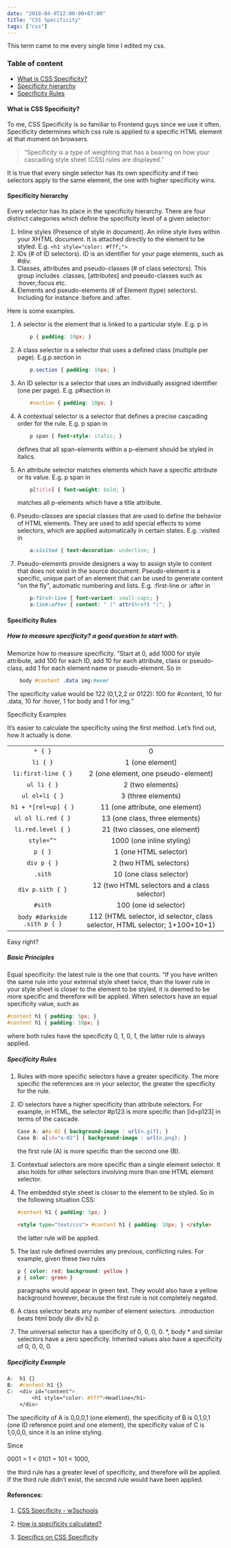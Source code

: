 ```yaml
---
date: "2018-04-9T12:00:00+07:00"
title: "CSS Specificity"
tags: ["css"]
---
```


This term came to me every single time I edited my css.
<!--more-->

### Table of content

- [What is CSS Specificity?](#css_specificity)
- [Specificity hierarchy](#specificity_hierarchy)
- [Specificity Rules](#specificity_rules)

#### What is CSS Specificity? <a name="css_specificity"></a>

To me, CSS Specificity is so familiar to Frontend guys since we use it often. Specificity determines which css rule is applied to a specific HTML element at that moment on browsers.

> “Specificity is a type of weighting that has a bearing on how your cascading style sheet (CSS) rules are displayed.”

It is true that every single selector has its own specificity and if two selectors apply to the same element, the one with higher specificity wins.

#### Specificity hierarchy <a name="specificity_hierarchy"></a>

Every selector has its place in the specificity hierarchy. There are four distinct categories which define the specificity level of a given selector:

1. Inline styles (Presence of style in document). An inline style lives within your XHTML document. It is attached directly to the element to be styled. E.g. ```<h1 style="color: #fff;">```
2. IDs (# of ID selectors). ID is an identifier for your page elements, such as #div.
3. Classes, attributes and pseudo-classes (# of class selectors). This group includes .classes, [attributes] and pseudo-classes such as :hover,:focus etc.
4. Elements and pseudo-elements (# of Element (type) selectors). Including for instance :before and :after.

Here is some examples.

1. A selector is the element that is linked to a particular style. E.g. p in

    ```css
        p { padding: 10px; }
    ```

2. A class selector is a selector that uses a defined class (multiple per page). E.g.p.section in

    ```css
        p.section { padding: 10px; }
    ```

3. An ID selector is a selector that uses an individually assigned identifier (one per page). E.g. p#section in

    ```css
        #section { padding: 10px; }
    ``` 

4. A contextual selector is a selector that defines a precise cascading order for the rule. E.g. p span in

    ```css
        p span { font-style: italic; }
    ``` 

    defines that all span-elements within a p-element should be styled in italics.

5. An attribute selector matches elements which have a specific attribute or its value. E.g. p span in

    ```css
        p[title] { font-weight: bold; }
    ``` 

    matches all p-elements which have a title attribute.

6. Pseudo-classes are special classes that are used to define the behavior of HTML elements. They are used to add special effects to some selectors, which are applied automatically in certain states. E.g. :visited in

    ```css
        a:visited { text-decoration: underline; }
    ```

7. Pseudo-elements provide designers a way to assign style to content that does not exist in the source document. Pseudo-element is a specific, unique part of an element that can be used to generate content "on the fly", automatic numbering and lists. E.g. :first-line or :after in

    ```css
        p:first-line { font-variant: small-caps; }
        a:link:after { content: " (" attr(href) ")"; }
    ```

#### Specificity Rules <a name="specificity_rules"></a>

##### How to measure specificity? a good question to start with.

Memorize how to measure specificity. “Start at 0, add 1000 for style attribute, add 100 for each ID, add 10 for each attribute, class or pseudo-class, add 1 for each element name or pseudo-element. So in

```css
    body #content .data img:hover
```

The specificity value would be 122 (0,1,2,2 or 0122): 100 for #content, 10 for .data, 10 for :hover, 1 for body and 1 for img.”

Specificity Examples

It’s easier to calculate the specificity using the first method. Let’s find out, how it actually is done.

|                       |                                       |
| :-----------------:   | :---------------------------------:   |
|       `* { }`         |                  0                    |
|      `li { }`         |           1 (one element)             |
| `li:first-line { }`   | 2 (one element, one pseudo-element)   |
| `ul li { }`           |2 (two elements)                       |
| `ul ol+li { }`        |3 (three elements)                     |
| `h1 + *[rel=up] { }`  |11 (one attribute, one element)        |
| `ul ol li.red { }`    |13 (one class, three elements)         |
| `li.red.level { }`    |21 (two classes, one element)          |
| `style=”"`            |1000 (one inline styling)              |
| `p { }`               |1 (one HTML selector)                  |
| `div p { }`           |2 (two HTML selectors)                 |
| `.sith`               |10 (one class selector)                |
| `div p.sith { }`      |12 (two HTML selectors and a class selector)|
| `#sith`               |100 (one id selector)                  |
| `body #darkside .sith p { }`|112 (HTML selector, id selector, class selector, HTML selector; 1+100+10+1)|

Easy right?

##### Basic Principles

Equal specificity: the latest rule is the one that counts. “If you have written the same rule into your external style sheet twice, than the lower rule in your style sheet is closer to the element to be styled, it is deemed to be more specific and therefore will be applied.
When selectors have an equal specificity value, such as

```css
#content h1 { padding: 5px; } 
#content h1 { padding: 10px; }
```

where both rules have the specificity 0, 1, 0, 1, the latter rule is always applied.

##### Specificity Rules

1. Rules with more specific selectors have a greater specificity. The more specific the references are in your selector, the greater the specificity for the rule.
2. ID selectors have a higher specificity than attribute selectors. For example, in HTML, the selector #p123 is more specific than [id=p123] in terms of the cascade.

    ```css
    Case A: a#a-02 { background-image : url(n.gif); }
    Case B: a[id="a-02"] { background-image : url(n.png); }
    ```
    the first rule (A) is more specific than the second one (B).

3. Contextual selectors are more specific than a single element selector. It also holds for other selectors involving more than one HTML element selector.
4. The embedded style sheet is closer to the element to be styled. So in the following situation CSS:

    ```css
    #content h1 { padding: 5px; }
    ```

    ```html
    <style type="text/css"> #content h1 { padding: 10px; } </style>
    ```

    the latter rule will be applied.

5. The last rule defined overrides any previous, conflicting rules. For example, given these two rules

    ```css
    p { color: red; background: yellow } 
    p { color: green }
    ```
    paragraphs would appear in green text. They would also have a yellow background however, because the first rule is not completely negated. 

6. A class selector beats any number of element selectors. .introduction beats html body div div h2 p.
7. The universal selector has a specificity of 0, 0, 0, 0. *, body * and similar selectors have a zero specificity. Inherited values also have a specificity of 0, 0, 0, 0.

##### Specificity Example

```css
A:  h1 {} 
B:  #content h1 {}
C:  <div id="content">
        <h1 style="color: #fff">Headline</h1>
    </div>
```

The specificity of A is 0,0,0,1 (one element), the specificity of B is 0,1,0,1 (one ID reference point and one element), the specificity value of C is 1,0,0,0, since it is an inline styling.

Since

0001 = 1 < 0101 = 101 < 1000,

the third rule has a greater level of specificity, and therefore will be applied. If the third rule didn’t exist, the second rule would have been applied.

#### References:

1. [CSS Specificity - w3schools](https://www.w3schools.com/css/css_specificity.asp)

2. [How is specificity calculated?](https://developer.mozilla.org/en-US/docs/Web/CSS/Specificity)

3. [Specifics on CSS Specificity](https://css-tricks.com/specifics-on-css-specificity/)